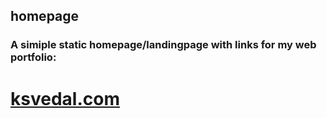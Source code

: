 ## homepage
### A simiple static homepage/landingpage with links for my web portfolio:

# [ksvedal.com](https://ksvedal.com)
